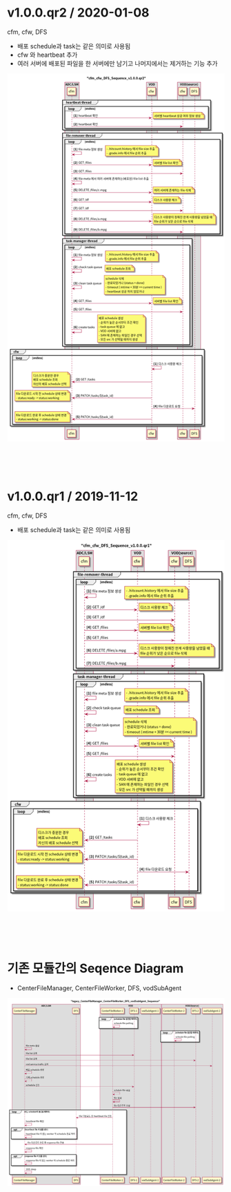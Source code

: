 v1.0.0.qr2 / 2020-01-08
===================
cfm, cfw, DFS

- 배포 schedule과 task는 같은 의미로 사용됨
- cfw 와 heartbeat 추가
- 여러 서버에 배포된 파일을 한 서버에만 남기고 나머지에서는 제거하는 기능 추가

![cfm_cfw_DFS_Sequence_v1.0.0.qr2.png](cfm_cfw_DFS_Sequence_v1.0.0.qr2.png)


<br><br>
v1.0.0.qr1 / 2019-11-12
===================
cfm, cfw, DFS

- 배포 schedule과 task는 같은 의미로 사용됨

![cfm_cfw_DFS_Sequence_v1.0.0.qr1.png](cfm_cfw_DFS_Sequence_v1.0.0.qr1.png)


<br><br>
기존 모듈간의 Seqence Diagram
===================
* CenterFileManager, CenterFileWorker, DFS, vodSubAgent


![legacy_CenterFileManager_CenterFileWorker_DFS_vodSubAgent_Sequence.png](legacy_CenterFileManager_CenterFileWorker_DFS_vodSubAgent_Sequence.png)
